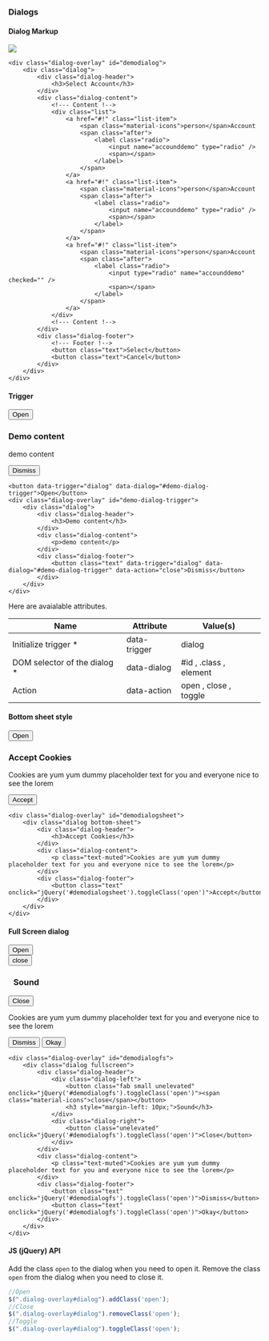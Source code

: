 ### Dialogs

#### Dialog Markup
<div class="p-4 background-light-grey">
    <img src="https://res.cloudinary.com/tronic247/image/upload/v1626077024/Capture_s7w393.png" usemap="#image-map">
    <map name="image-map">
        <area coords="142,123,371,313" shape="rect" data-tooltip="Content">
        <area coords="138,316,386,360" shape="rect" data-tooltip="Footer">
        <area coords="144,78,376,116" shape="rect" data-tooltip="Header">
        <area coords="1,87,9,447,11,362,510,365,509,18,415,15,400,439,23,364,19,446,12,158,106,353,111,3,6,7,471,1,443,62,4,46" shape="poly" data-tooltip="Overlay">
    </map>
</div>


```
<div class="dialog-overlay" id="demodialog">
    <div class="dialog">
        <div class="dialog-header">
            <h3>Select Account</h3>
        </div>
        <div class="dialog-content">
            <!--- Content !-->
            <div class="list">
                <a href="#!" class="list-item">
                    <span class="material-icons">person</span>Account
                    <span class="after">
                        <label class="radio">
                            <input name="accounddemo" type="radio" />
                            <span></span>
                        </label>
                    </span>
                </a>
                <a href="#!" class="list-item">
                    <span class="material-icons">person</span>Account
                    <span class="after">
                        <label class="radio">
                            <input name="accounddemo" type="radio" />
                            <span></span>
                        </label>
                    </span>
                </a>
                <a href="#!" class="list-item">
                    <span class="material-icons">person</span>Account
                    <span class="after">
                        <label class="radio">
                            <input type="radio" name="accounddemo" checked="" />
                            <span></span>
                        </label>
                    </span>
                </a>
            </div>
            <!--- Content !-->
        </div>
        <div class="dialog-footer">
            <!--- Footer !-->
            <button class="text">Select</button>
            <button class="text">Cancel</button>
        </div>
    </div>
</div>
```

#### Trigger

<div class="p-4 background-light-grey">
    <button data-trigger="dialog" data-dialog="#demo-dialog-trigger" class="text">Open</button>
        <div class="dialog-overlay" id="demo-dialog-trigger">
            <div class="dialog">
                <div class="dialog-header">
                    <h3>Demo content</h3>
                </div>
                <div class="dialog-content">
                 <p>demo content</p>
             </div>
             <div class="dialog-footer">
                <button class="text" data-trigger="dialog" data-dialog="#demo-dialog-trigger" data-action="close">Dismiss</button>
            </div>
        </div>
    </div>
</div>

```
<button data-trigger="dialog" data-dialog="#demo-dialog-trigger">Open</button>
<div class="dialog-overlay" id="demo-dialog-trigger">
    <div class="dialog">
        <div class="dialog-header">
            <h3>Demo content</h3>
        </div>
        <div class="dialog-content">
            <p>demo content</p>
        </div>
        <div class="dialog-footer">
            <button class="text" data-trigger="dialog" data-dialog="#demo-dialog-trigger" data-action="close">Dismiss</button>
        </div>
    </div>
</div>
```
Here are avaialable attributes.
<div class="table-container">
    <table>
        <thead>
            <tr>
                <th>Name</th>
                <th>Attribute</th>
                <th>Value(s)</th>
            </tr>
        </thead>
        <tbody>
            <tr>
                <td>Initialize trigger *</td>
                <td>data-trigger</td>
                <td>dialog</td>
            </tr>
            <tr>
                <td>DOM selector of the dialog *</td>
                <td>data-dialog</td>
                <td>#id , .class , element</td>
            </tr>
            <tr>
                <td>Action</td>
                <td>data-action</td>
                <td>open , close , toggle</td>
            </tr>
        </tbody>
    </table>
</div>

#### Bottom sheet style
<div class="p-4 background-light-grey">
<button class="text" data-trigger="dialog" data-dialog="#demodialogsheet">Open</button>
   <div class="dialog-overlay" id="demodialogsheet">
    <div class="dialog bottom-sheet">
        <div class="dialog-header">
            <h3>Accept Cookies</h3>
        </div>
        <div class="dialog-content">
            <p class="text-muted">Cookies are yum yum dummy placeholder text for you and everyone nice to see the lorem</p>
        </div>
        <div class="dialog-footer">
            <button class="text" onclick="jQuery('#demodialogsheet').toggleClass('open')">Accept</button>
        </div>
    </div>
</div>
</div>

```
<div class="dialog-overlay" id="demodialogsheet">
    <div class="dialog bottom-sheet">
        <div class="dialog-header">
            <h3>Accept Cookies</h3>
        </div>
        <div class="dialog-content">
            <p class="text-muted">Cookies are yum yum dummy placeholder text for you and everyone nice to see the lorem</p>
        </div>
        <div class="dialog-footer">
            <button class="text" onclick="jQuery('#demodialogsheet').toggleClass('open')">Accept</button>
        </div>
    </div>
</div>
```
#### Full Screen dialog
<div class="p-4 background-light-grey">
    <button class="text" data-trigger="dialog" data-dialog="#demodialogfs">Open</button>
    <div class="dialog-overlay" id="demodialogfs">
            <div class="dialog fullscreen">
                <div class="dialog-header">
                    <div class="dialog-left">
                        <button class="fab small unelevated" onclick="jQuery('#demodialogfs').toggleClass('open')"><span class="material-icons">close</span></button>
                        <h3 style="margin-left: 10px;">Sound</h3>
                    </div>
                    <div class="dialog-right">
                        <button class="unelevated" onclick="jQuery('#demodialogfs').toggleClass('open')">Close</button>
                    </div>
                </div>
                <div class="dialog-content">
                    <p class="text-muted">Cookies are yum yum dummy placeholder text for you and everyone nice to see the lorem</p>
                </div>
                <div class="dialog-footer">
                    <button class="text" onclick="jQuery('#demodialogfs').toggleClass('open')">Dismiss</button>
                    <button class="text" onclick="jQuery('#demodialogfs').toggleClass('open')">Okay</button>
                </div>
            </div>
        </div>
</div>

```
<div class="dialog-overlay" id="demodialogfs">
    <div class="dialog fullscreen">
        <div class="dialog-header">
            <div class="dialog-left">
                <button class="fab small unelevated" onclick="jQuery('#demodialogfs').toggleClass('open')"><span class="material-icons">close</span></button>
                <h3 style="margin-left: 10px;">Sound</h3>
            </div>
            <div class="dialog-right">
                <button class="unelevated" onclick="jQuery('#demodialogfs').toggleClass('open')">Close</button>
            </div>
        </div>
        <div class="dialog-content">
            <p class="text-muted">Cookies are yum yum dummy placeholder text for you and everyone nice to see the lorem</p>
        </div>
        <div class="dialog-footer">
            <button class="text" onclick="jQuery('#demodialogfs').toggleClass('open')">Dismiss</button>
            <button class="text" onclick="jQuery('#demodialogfs').toggleClass('open')">Okay</button>
        </div>
    </div>
</div>
```
#### JS (jQuery) API
Add the class `open` to the dialog when you need to open it.
Remove the class `open` from the dialog when you need to close it.

```javascript
//Open
$(".dialog-overlay#dialog").addClass('open');
//Close
$(".dialog-overlay#dialog").removeClass('open');
//Toggle
$(".dialog-overlay#dialog").toggleClass('open');
```

